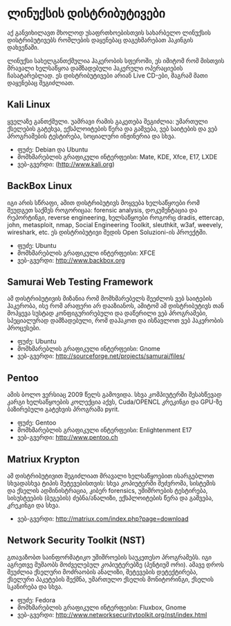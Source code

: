 # ლინუქსის დისტრიბუტივები

აქ განვიხილავთ მხოლოდ უსაფრთხოებისთვის სახარბელო ლინუქსის დისტრიბუტივებს რომლების დაყენებაც დაგეხმარებათ ჰაკინგის დახვეწაში.

ლინუქსი სახელგანთქმულია ჰაკერობის სფეროში, ეს იმიტომ რომ მისთვის მრავალი ხელსაწყოა დამზადებული ჰაკერული ოპერაციების ჩასატარებლად. ეს დისტრიბუტივები არიან Live CD-ები, მაგრამ მათი დაყენებაც შეგიძლიათ.

## Kali Linux
ყველაზე განთქმული. უამრავი რამის გაკეთება შეგიძლია: უმართული ქსელების გატეხვა, ექსპლოიტების წერა და გაშვება, ვებ საიტების და ვებ პროგრამების ტესტირება, სოციალური ინჟინერია და სხვა.

* ფუძე: Debian და Ubuntu
* მომხმარებლის გრაფიკული ინტერფეისი: Mate, KDE, Xfce, E17, LXDE
* ვებ-გვერდი: (http://www.kali.org)

## BackBox Linux
იგი არის სწრაფი, ამით დისტრიბუტივს მოყვება ხელსაწყოები რომ შეუდგეთ საქმეს როგორიცაა: forensic analysis, დოკუმენტაცია და რეპორტინგი, reverse engineering, ხელსაწყოები როგორც dradis, ettercap, john, metasploit, nmap, Social Engineering Toolkit, sleuthkit, w3af, weevely, wireshark, etc. ეს დისტრიბუტივი შედის Open Soluzioni-ის პროექტში.

* ფუძე: Ubuntu
* მომხმარებლის გრაფიკული ინტერფეისი: XFCE
* ვებ-გვერდი: http://www.backbox.org

## Samurai Web Testing Framework
ამ დისტრიბუტივის მიზანია რომ მომხმარებელს შეეძლოს ვებ საიტების ჰაკერობა, ისე რომ არაფერი არ დააზიანოს, ამიტომ ამ დისტრიბუტივს თან მოჰყევა სუსტად კონფიგურირებული და დაწერილი ვებ პროგრამები, სპეციალურად დამზადებული, რომ დაჰაკოთ და ისწავლოთ ვებ ჰაკერობის პროცესები.

* ფუძე: Ubuntu
* მომხმარებლის გრაფიკული ინტერფეისი: Gnome
* ვებ-გვერდი: http://sourceforge.net/projects/samurai/files/

## Pentoo
ამის ბოლო ვერსიაც 2009 წელს გამოვიდა. სხვა კომპიუტერში შესახწევად კარგი ხელსაწყოების კოლექცია აქვს, Cuda/OPENCL კრეკინგი და GPU-ზე ბაზირებული გატეხვის პროგრამა pyrit.

* ფუძე: Gentoo
* მომხმარებლის გრაფიკული ინტერფეისი: Enlightenment E17
* ვებ-გვერდი: http://www.pentoo.ch

## Matriux Krypton
ამ დისტრიბუტივით შეგიძლიათ მრავალი ხელსაწყოებით ისარგებლოთ სხვადასხვა ტიპის შეტევებისთვის: სხვა კოპიუტერში შეძვრომა, სისტემის და ქსელის ადმინისტრაცია, კიბერ forensics, უშიშროების ტესტირება, სისუსტეების (ბუგების) ძებნა/ანალიზი, ექსპლოიტების წერა და გაშვება, კრეკინგი და სხვა.

* ვებ-გვერდი: http://matriux.com/index.php?page=download

## Network Security Toolkit (NST)
გთავაზობთ საინფორმატიკო უშიშროების საუკეთესო პროგრამებს. იგი აგრეთვე მუშაობს მოძველებულ კოპიუტერებზე (პენტიუმ ორი). ამავე დროს შეუძლია ქსელური მოძრაობის ანალიზი, შეტევების დეტექტირება, ქსელური პაკეტების შექმნა, უმართულო ქსელის მონიტორინგი, ქსელის სკანირება და სხვა.

* ფუძე: Fedora
* მომხმარებლის გრაფიკული ინტერფეისი: Fluxbox, Gnome
* ვებ-გვერდი: http://www.networksecuritytoolkit.org/nst/index.html
